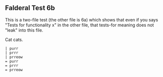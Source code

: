Falderal Test 6b
----------------

This is a two-file test (the other file is 6a) which shows
that even if you says "Tests for functionality x" in the other
file, that tests-for meaning does not "leak" into this file.

Cat cats.

    | purr
    | prrr
    | prreow
    = purr
    = prrr
    = prreow
